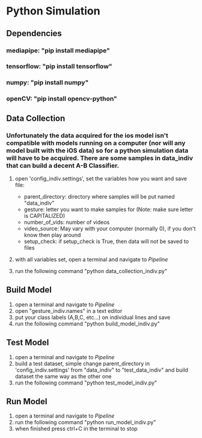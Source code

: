# Python Simulation


## Dependencies

### mediapipe: "pip install mediapipe"
### tensorflow: "pip install tensorflow"
### numpy: "pip install numpy"
### openCV: "pip install opencv-python"


## Data Collection

### Unfortunately the data acquired for the ios model isn't compatible with models running on a computer (nor will any model built with the iOS data) so for a python simulation data will have to be acquired. There are some samples in **data_indiv** that can build a decent A-B Classifier.

1. open 'config_indiv.settings', set the variables how you want and save file:
    - parent_directory: directory where samples will be put named "data_indiv"
    - gesture: letter you want to make samples for (Note: make sure letter is CAPITALIZED)
    - number_of_vids: number of videos
    - video_source: May vary with your computer (normally 0), if you don't know then play around
    - setup_check: if setup_check is True, then data will not be saved to files

2. with all variables set, open a terminal and navigate to *Pipeline*
3. run the following command "python data_collection_indiv.py"

    
## Build Model

1. open a terminal and navigate to *Pipeline*
2. open "gesture_indiv.names" in a text editor
3. put your class labels (A,B,C, etc...) on individual lines and save
4. run the following command "python build_model_indiv.py"

## Test Model

1. open a terminal and navigate to *Pipeline*
2. build a test dataset, simple change parent_directory in 'config_indiv.settings' from "data_indiv" to "test_data_indiv" and build dataset the same way as the other one
3. run the following command "python test_model_indiv.py"

## Run Model

1. open a terminal and navigate to *Pipeline*
2. run the following command "python run_model_indiv.py"
3. when finished press ctrl+C in the terminal to stop

